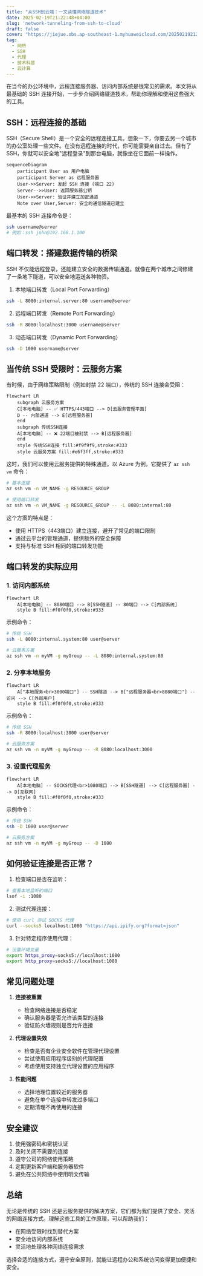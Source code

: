```yaml
---
title: "从SSH到云端：一文读懂网络隧道技术"
date: 2025-02-19T21:22:48+04:00
slug: 'network-tunneling-from-ssh-to-cloud'
draft: false
cover: "https://jiejue.obs.ap-southeast-1.myhuaweicloud.com/20250219212606569.webp"
tag:
  - 网络
  - SSH
  - 代理
  - 技术科普
  - 云计算
---
```


在当今的办公环境中，远程连接服务器、访问内部系统是很常见的需求。本文将从最基础的 SSH 连接开始，一步步介绍网络隧道技术，帮助你理解和使用这些强大的工具。

<!--more-->

## SSH：远程连接的基础

SSH（Secure Shell）是一个安全的远程连接工具。想象一下，你要去另一个城市的办公室处理一些文件。在没有远程连接的时代，你可能需要亲自过去。但有了 SSH，你就可以安全地\"远程登录\"到那台电脑，就像坐在它面前一样操作。

```mermaid
sequenceDiagram
    participant User as 用户电脑
    participant Server as 远程服务器
    User->>Server: 发起 SSH 连接 (端口 22)
    Server-->>User: 返回服务器公钥
    User->>Server: 验证并建立加密通道
    Note over User,Server: 安全的通信隧道已建立
```

最基本的 SSH 连接命令是：
```bash
ssh username@server
# 例如：ssh john@192.168.1.100
```

## 端口转发：搭建数据传输的桥梁

SSH 不仅能远程登录，还能建立安全的数据传输通道。就像在两个城市之间修建了一条地下隧道，可以安全地运送各种物资。

1. 本地端口转发（Local Port Forwarding）
```bash
ssh -L 8080:internal.server:80 username@server
```

2. 远程端口转发（Remote Port Forwarding）
```bash
ssh -R 8080:localhost:3000 username@server
```

3. 动态端口转发（Dynamic Port Forwarding）
```bash
ssh -D 1080 username@server
```

## 当传统 SSH 受限时：云服务方案

有时候，由于网络策略限制（例如封禁 22 端口），传统的 SSH 连接会受阻：

```mermaid
flowchart LR
    subgraph 云服务方案
    C[本地电脑] -- ✅ HTTPS/443端口 --> D[云服务管理平面]
    D -- 内部通道 --> E[远程服务器]
    end
    subgraph 传统SSH连接
    A[本地电脑] -- ❌ 22端口被封禁 --> B[远程服务器]
    end
    style 传统SSH连接 fill:#f9f9f9,stroke:#333
    style 云服务方案 fill:#e6f3ff,stroke:#333
```

这时，我们可以使用云服务提供的特殊通道。以 Azure 为例，它提供了 `az ssh vm` 命令：

```bash
# 基本连接
az ssh vm -n VM_NAME -g RESOURCE_GROUP

# 使用端口转发
az ssh vm -n VM_NAME -g RESOURCE_GROUP -- -L 8080:internal:80
```

这个方案的特点是：
- 使用 HTTPS（443端口）建立连接，避开了常见的端口限制
- 通过云平台的管理通道，提供额外的安全保障
- 支持与标准 SSH 相同的端口转发功能

## 端口转发的实际应用

### 1. 访问内部系统
```mermaid
flowchart LR
    A[本地电脑] -- 8080端口 --> B[SSH隧道] -- 80端口 --> C[内部系统]
    style B fill:#f0f0f0,stroke:#333
```

示例命令：
```bash
# 传统 SSH
ssh -L 8080:internal.system:80 user@server

# 云服务方案
az ssh vm -n myVM -g myGroup -- -L 8080:internal.system:80
```

### 2. 分享本地服务
```mermaid
flowchart LR
    A["本地服务<br>3000端口"] -- SSH隧道 --> B["远程服务器<br>8080端口"] -- 访问 --> C[外部用户]
    style B fill:#f0f0f0,stroke:#333
```

示例命令：
```bash
# 传统 SSH
ssh -R 8080:localhost:3000 user@server

# 云服务方案
az ssh vm -n myVM -g myGroup -- -R 8080:localhost:3000
```

### 3. 设置代理服务
```mermaid
flowchart LR
    A[本地电脑] -- SOCKS代理<br>1080端口 --> B[SSH隧道] --> C[远程服务器] --> D[互联网]
    style B fill:#f0f0f0,stroke:#333
```

示例命令：
```bash
# 传统 SSH
ssh -D 1080 user@server

# 云服务方案
az ssh vm -n myVM -g myGroup -- -D 1080
```

## 如何验证连接是否正常？

1. 检查端口是否在监听：
```bash
# 查看本地监听的端口
lsof -i :1080
```

2. 测试代理连接：
```bash
# 使用 curl 测试 SOCKS 代理
curl --socks5 localhost:1080 "https://api.ipify.org?format=json"
```

3. 针对特定程序使用代理：
```bash
# 设置环境变量
export https_proxy=socks5://localhost:1080
export http_proxy=socks5://localhost:1080
```

## 常见问题处理

1. **连接被重置**
   - 检查网络连接是否稳定
   - 确认服务器是否允许该类型的连接
   - 验证防火墙规则是否允许连接

2. **代理设置失效**
   - 检查是否有企业安全软件在管理代理设置
   - 尝试使用应用程序级别的代理配置
   - 考虑使用支持独立代理设置的应用程序

3. **性能问题**
   - 选择地理位置较近的服务器
   - 避免在单个连接中转发过多端口
   - 定期清理不再使用的连接

## 安全建议

1. 使用强密码和密钥认证
2. 及时关闭不需要的连接
3. 遵守公司的网络使用策略
4. 定期更新客户端和服务器软件
5. 避免在公共网络中使用明文传输

## 总结

无论是传统的 SSH 还是云服务提供的解决方案，它们都为我们提供了安全、灵活的网络连接方式。理解这些工具的工作原理，可以帮助我们：
- 在网络受限时找到替代方案
- 安全地访问内部系统
- 灵活地处理各种网络连接需求

选择合适的连接方式，遵守安全原则，就能让远程办公和系统访问变得更加便捷和安全。
